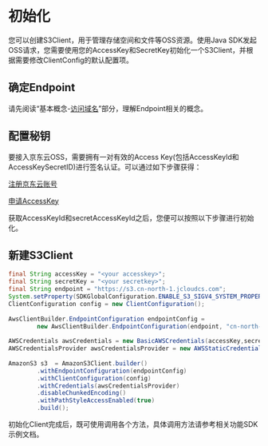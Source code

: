 # 初始化

您可以创建S3Client，用于管理存储空间和文件等OSS资源。使用Java SDK发起OSS请求，您需要使用您的AccessKey和SecretKey初始化一个S3Client，并根据需要修改ClientConfig的默认配置项。

## 确定Endpoint

请先阅读“基本概念-[访问域名](https://docs.jdcloud.com/cn/object-storage-service/regions-and-endpoints)”部分，理解Endpoint相关的概念。

## 配置秘钥

要接入京东云OSS，需要拥有一对有效的Access Key(包括AccessKeyId和AccessKeySecretID)进行签名认证。可以通过如下步骤获得：

[注册京东云账号](https://uc.jdcloud.com/reg?returnUrl=http%3A%2F%2Fwww.jdcloud.com%2Findex)

[申请AccessKey](https://uc.jdcloud.com/accesskey/index)

获取AccessKeyId和secretAccessKeyId之后，您便可以按照以下步骤进行初始化。

## 新建S3Client

```java
final String accessKey = "<your accesskey>";
final String secretKey = "<your secretkey>";
final String endpoint = "https://s3.cn-north-1.jcloudcs.com";
System.setProperty(SDKGlobalConfiguration.ENABLE_S3_SIGV4_SYSTEM_PROPERTY, "true");
ClientConfiguration config = new ClientConfiguration();
 
AwsClientBuilder.EndpointConfiguration endpointConfig =
        new AwsClientBuilder.EndpointConfiguration(endpoint, "cn-north-1");
 
AWSCredentials awsCredentials = new BasicAWSCredentials(accessKey,secretKey);
AWSCredentialsProvider awsCredentialsProvider = new AWSStaticCredentialsProvider(awsCredentials);
 
AmazonS3 s3  = AmazonS3Client.builder()
        .withEndpointConfiguration(endpointConfig)
        .withClientConfiguration(config)
        .withCredentials(awsCredentialsProvider)
        .disableChunkedEncoding()
        .withPathStyleAccessEnabled(true)
        .build();
```

初始化Client完成后，既可使用调用各个方法，具体调用方法请参考相关功能SDK示例文档。
